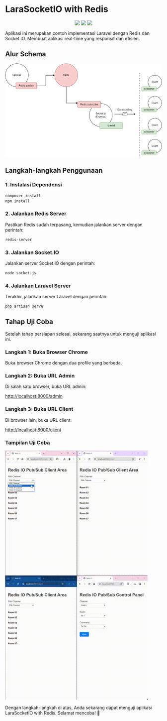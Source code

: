 # LaraSocketIO with Redis

<p align="center">
  <img src="https://raw.githubusercontent.com/laravel/art/master/logo-lockup/5%20SVG/2%20CMYK/1%20Full%20Color/laravel-logolockup-cmyk-red.svg" width="350">
  <img src="https://upload.wikimedia.org/wikipedia/commons/thumb/6/64/Logo-redis.svg/2560px-Logo-redis.svg.png" width="350">
  <img src="https://cdn.icon-icons.com/icons2/2699/PNG/512/socketio_logo_icon_168806.png" width="350">
</p>

Aplikasi ini merupakan contoh implementasi Laravel dengan Redis dan Socket.IO. Membuat aplikasi real-time yang responsif dan efisien.

## Alur Schema

![Scheme](readme/schema.jpg)

## Langkah-langkah Penggunaan

### 1. Instalasi Dependensi

```bash
composer install
npm install
```

### 2. Jalankan Redis Server

Pastikan Redis sudah terpasang, kemudian jalankan server dengan perintah:

```bash
redis-server
```

### 3. Jalankan Socket.IO

Jalankan server Socket.IO dengan perintah:

```bash
node socket.js
```

### 4. Jalankan Laravel Server

Terakhir, jalankan server Laravel dengan perintah:

```bash
php artisan serve
```

## Tahap Uji Coba

Setelah tahap persiapan selesai, sekarang saatnya untuk menguji aplikasi ini.

### Langkah 1: Buka Browser Chrome

Buka browser Chrome dengan dua profile yang berbeda.

### Langkah 2: Buka URL Admin

Di salah satu browser, buka URL admin:

[http://localhost:8000/admin](http://localhost:8000/admin)

### Langkah 3: Buka URL Client

Di browser lain, buka URL client:

[http://localhost:8000/client](http://localhost:8000/client)

### Tampilan Uji Coba

![Demo](readme/demo.gif)

Dengan langkah-langkah di atas, Anda sekarang dapat menguji aplikasi LaraSocketIO with Redis. Selamat mencoba! 🚀
